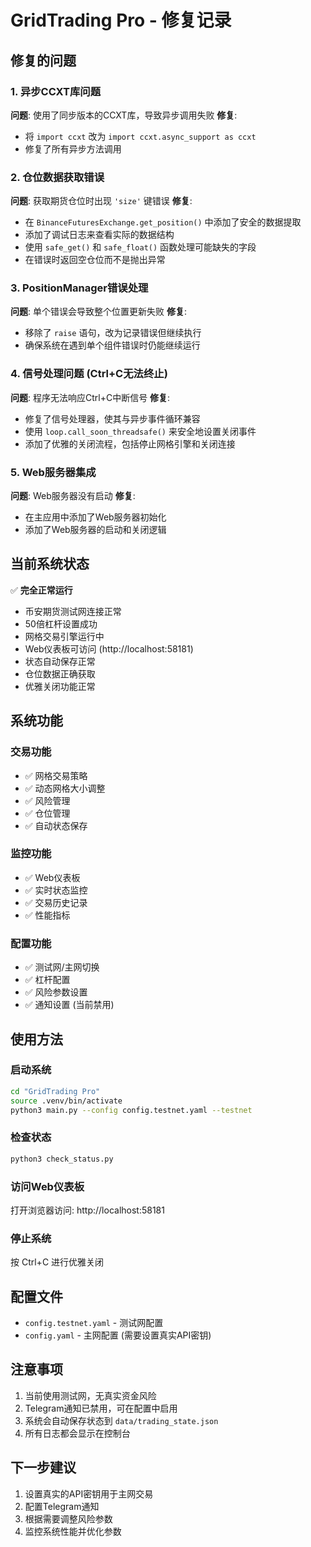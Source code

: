# GridTrading Pro - 修复记录

## 修复的问题

### 1. 异步CCXT库问题
**问题**: 使用了同步版本的CCXT库，导致异步调用失败
**修复**: 
- 将 `import ccxt` 改为 `import ccxt.async_support as ccxt`
- 修复了所有异步方法调用

### 2. 仓位数据获取错误
**问题**: 获取期货仓位时出现 `'size'` 键错误
**修复**:
- 在 `BinanceFuturesExchange.get_position()` 中添加了安全的数据提取
- 添加了调试日志来查看实际的数据结构
- 使用 `safe_get()` 和 `safe_float()` 函数处理可能缺失的字段
- 在错误时返回空仓位而不是抛出异常

### 3. PositionManager错误处理
**问题**: 单个错误会导致整个位置更新失败
**修复**:
- 移除了 `raise` 语句，改为记录错误但继续执行
- 确保系统在遇到单个组件错误时仍能继续运行

### 4. 信号处理问题 (Ctrl+C无法终止)
**问题**: 程序无法响应Ctrl+C中断信号
**修复**:
- 修复了信号处理器，使其与异步事件循环兼容
- 使用 `loop.call_soon_threadsafe()` 来安全地设置关闭事件
- 添加了优雅的关闭流程，包括停止网格引擎和关闭连接

### 5. Web服务器集成
**问题**: Web服务器没有启动
**修复**:
- 在主应用中添加了Web服务器初始化
- 添加了Web服务器的启动和关闭逻辑

## 当前系统状态

✅ **完全正常运行**
- 币安期货测试网连接正常
- 50倍杠杆设置成功
- 网格交易引擎运行中
- Web仪表板可访问 (http://localhost:58181)
- 状态自动保存正常
- 仓位数据正确获取
- 优雅关闭功能正常

## 系统功能

### 交易功能
- ✅ 网格交易策略
- ✅ 动态网格大小调整
- ✅ 风险管理
- ✅ 仓位管理
- ✅ 自动状态保存

### 监控功能
- ✅ Web仪表板
- ✅ 实时状态监控
- ✅ 交易历史记录
- ✅ 性能指标

### 配置功能
- ✅ 测试网/主网切换
- ✅ 杠杆配置
- ✅ 风险参数设置
- ✅ 通知设置 (当前禁用)

## 使用方法

### 启动系统
```bash
cd "GridTrading Pro"
source .venv/bin/activate
python3 main.py --config config.testnet.yaml --testnet
```

### 检查状态
```bash
python3 check_status.py
```

### 访问Web仪表板
打开浏览器访问: http://localhost:58181

### 停止系统
按 Ctrl+C 进行优雅关闭

## 配置文件

- `config.testnet.yaml` - 测试网配置
- `config.yaml` - 主网配置 (需要设置真实API密钥)

## 注意事项

1. 当前使用测试网，无真实资金风险
2. Telegram通知已禁用，可在配置中启用
3. 系统会自动保存状态到 `data/trading_state.json`
4. 所有日志都会显示在控制台

## 下一步建议

1. 设置真实的API密钥用于主网交易
2. 配置Telegram通知
3. 根据需要调整风险参数
4. 监控系统性能并优化参数
